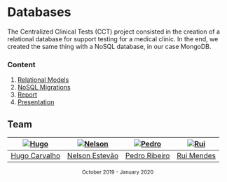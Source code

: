 [migrations]: https://gitlab.com/mieiuminho/bd/cct.migrations
[models]: https://gitlab.com/mieiuminho/bd/cct.models
[presentation]: https://gitlab.com/mieiuminho/bd/apresentacao
[report]: https://gitlab.com/mieiuminho/bd/cct.report

# Databases

The Centralized Clinical Tests (CCT) project consisted in the creation of a
relational database for support testing for a medical clinic. In the end, we
created the same thing with a NoSQL database, in our case MongoDB.

### Content

1. [Relational Models][models]
2. [NoSQL Migrations][migrations]
3. [Report][report]
4. [Presentation][presentation]

## Team

| [![Hugo][hugo-pic]][hugo] | [![Nelson][nelson-pic]][nelson] | [![Pedro][pedro-pic]][pedro] | [![Rui][rui-pic]][rui] |
| :-----------------------: | :-----------------------------: | :--------------------------: | :--------------------: |
|   [Hugo Carvalho][hugo]   |    [Nelson Estevão][nelson]     |    [Pedro Ribeiro][pedro]    |   [Rui Mendes][rui]    |

[hugo]: https://github.com/HugoCarvalho99
[hugo-pic]: https://github.com/HugoCarvalho99.png?size=120
[nelson]: https://github.com/nelsonmestevao
[nelson-pic]: https://github.com/nelsonmestevao.png?size=120
[pedro]: https://github.com/pedroagribeiro
[pedro-pic]: https://github.com/pedroagribeiro.png?size=120
[rui]: https://github.com/ruimendes29
[rui-pic]: https://github.com/ruimendes29.png?size=120

<div align="center">
  <sub>October 2019 - January 2020</sub>
</div>
